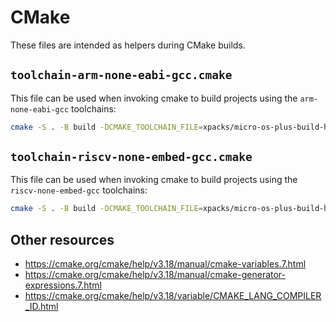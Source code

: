 # CMake

These files are intended as helpers during CMake builds.

## `toolchain-arm-none-eabi-gcc.cmake`

This file can be used when invoking cmake to build projects using
the `arm-none-eabi-gcc` toolchains:

```sh
cmake -S . -B build -DCMAKE_TOOLCHAIN_FILE=xpacks/micro-os-plus-build-helper/cmake/toolchain-arm-none-eabi-gcc.cmake
```

## `toolchain-riscv-none-embed-gcc.cmake`

This file can be used when invoking cmake to build projects using
the `riscv-none-embed-gcc` toolchains:

```sh
cmake -S . -B build -DCMAKE_TOOLCHAIN_FILE=xpacks/micro-os-plus-build-helper/cmake/toolchain-riscv-none-embed-gcc.cmake
```

## Other resources

- https://cmake.org/cmake/help/v3.18/manual/cmake-variables.7.html
- https://cmake.org/cmake/help/v3.18/manual/cmake-generator-expressions.7.html
- https://cmake.org/cmake/help/v3.18/variable/CMAKE_LANG_COMPILER_ID.html
